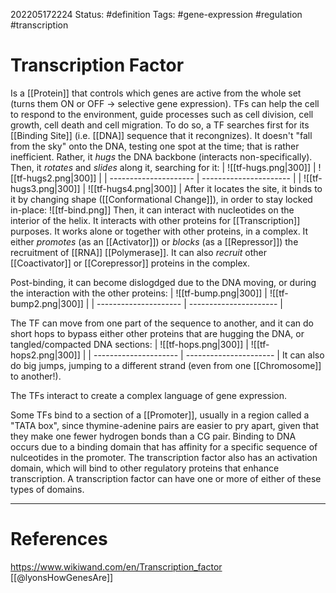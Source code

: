 202205172224
Status: #definition
Tags: #gene-expression #regulation #transcription

# Transcription Factor
Is a [[Protein]] that controls which genes are active from the whole set (turns them ON or OFF -> selective gene expression). TFs can help the cell to respond to the environment, guide processes such as cell division, cell growth, cell death and cell migration. To do so, a TF searches first for  its [[Binding Site]] (i.e. [[DNA]] sequence that it recongnizes).  It doesn't "fall from the sky" onto the DNA, testing one spot at the time; that is rather inefficient. Rather, it *hugs* the DNA backbone (interacts non-specifically). Then, it *rotates* and *slides* along it, searching for it:
| ![[tf-hugs.png\|300]] | ![[tf-hugs2.png\|300]] |
| --------------------- | ---------------------- |
| ![[tf-hugs3.png\|300]] | ![[tf-hugs4.png\|300]] |
After it locates the site, it binds to it by changing shape ([[Conformational Change]]), in order to stay locked in-place:
![[tf-bind.png]]
Then, it can interact with nucleotides on the interior of the helix. It interacts with other proteins for [[Transcription]] purposes. It works alone or together with other proteins, in a complex. It either *promotes* (as an [[Activator]]) or *blocks* (as a [[Repressor]]) the recruitment of [[RNA]] [[Polymerase]]. It can also *recruit* other [[Coactivator]] or [[Corepressor]] proteins in the complex. 

Post-binding, it can become dislogdged due to the DNA moving, or during the interaction with the other proteins:
| ![[tf-bump.png\|300]] | ![[tf-bump2.png\|300]] |
| --------------------- | ---------------------- |

The TF can move from one part of the sequence to another, and it can do short hops to bypass either other proteins that are hugging the DNA, or tangled/compacted DNA sections:
| ![[tf-hops.png\|300]] | ![[tf-hops2.png\|300]] |
| --------------------- | ---------------------- |
It can also do big jumps, jumping to a different strand (even from one [[Chromosome]] to another!). 

The TFs interact to create a complex language of gene expression.

Some TFs bind to a section of a [[Promoter]], usually in a region called a "TATA box", since thymine-adenine pairs are easier to pry apart, given that they make one fewer hydrogen bonds than a CG pair.
Binding to DNA occurs due to a binding domain that has affinity for a specific sequence of nulceotides in the promoter. The transcription factor also has an activation domain, which will bind to other regulatory proteins that enhance transcription.
A transcription factor can have one or more of either of these types of domains. 

---
# References
https://www.wikiwand.com/en/Transcription_factor
[[@lyonsHowGenesAre]]